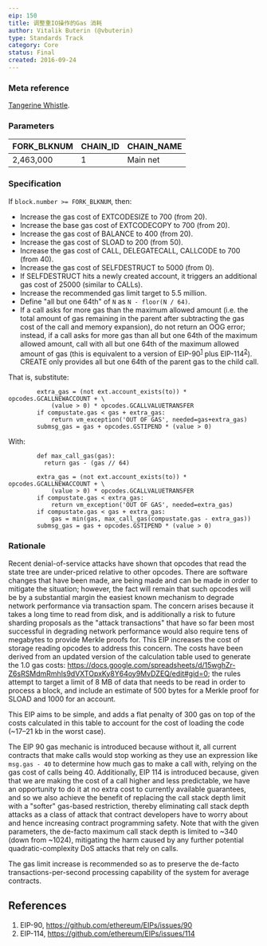 ```yaml
---
eip: 150
title: 调整重IO操作的Gas 消耗
author: Vitalik Buterin (@vbuterin)
type: Standards Track
category: Core
status: Final
created: 2016-09-24
---
```


### Meta reference

[Tangerine Whistle](https://github.com/ethereum/EIPs/blob/master/EIPS/eip-608.md).

### Parameters

|   FORK_BLKNUM   |  CHAIN_ID  | CHAIN_NAME  |
|-----------------|------------|-------------|
|    2,463,000    |     1      | Main net    |

### Specification

If `block.number >= FORK_BLKNUM`, then:
- Increase the gas cost of EXTCODESIZE to 700 (from 20).
- Increase the base gas cost of EXTCODECOPY to 700 (from 20).
- Increase the gas cost of BALANCE to 400 (from 20).
- Increase the gas cost of SLOAD to 200 (from 50).
- Increase the gas cost of CALL, DELEGATECALL, CALLCODE to 700 (from 40).
- Increase the gas cost of SELFDESTRUCT to 5000 (from 0).
- If SELFDESTRUCT hits a newly created account, it triggers an additional gas cost of 25000 (similar to CALLs).
- Increase the recommended gas limit target to 5.5 million.
- Define "all but one 64th" of `N` as `N - floor(N / 64)`.
- If a call asks for more gas than the maximum allowed amount (i.e. the total amount of gas remaining in the parent after subtracting the gas cost of the call and memory expansion), do not return an OOG error; instead, if a call asks for more gas than all but one 64th of the maximum allowed amount, call with all but one 64th of the maximum allowed amount of gas (this is equivalent to a version of EIP-90<sup>[1](https://github.com/ethereum/EIPs/issues/90)</sup> plus EIP-114<sup>[2](https://github.com/ethereum/EIPs/issues/114)</sup>). CREATE only provides all but one 64th of the parent gas to the child call.

That is, substitute:

```
        extra_gas = (not ext.account_exists(to)) * opcodes.GCALLNEWACCOUNT + \
            (value > 0) * opcodes.GCALLVALUETRANSFER
        if compustate.gas < gas + extra_gas:
            return vm_exception('OUT OF GAS', needed=gas+extra_gas)
        submsg_gas = gas + opcodes.GSTIPEND * (value > 0)
```

With:

```
        def max_call_gas(gas):
          return gas - (gas // 64)

        extra_gas = (not ext.account_exists(to)) * opcodes.GCALLNEWACCOUNT + \
            (value > 0) * opcodes.GCALLVALUETRANSFER
        if compustate.gas < extra_gas:
            return vm_exception('OUT OF GAS', needed=extra_gas)
        if compustate.gas < gas + extra_gas:
            gas = min(gas, max_call_gas(compustate.gas - extra_gas))
        submsg_gas = gas + opcodes.GSTIPEND * (value > 0)
```

### Rationale

Recent denial-of-service attacks have shown that opcodes that read the state tree are under-priced relative to other opcodes. There are software changes that have been made, are being made and can be made in order to mitigate the situation; however, the fact will remain that such opcodes will be by a substantial margin the easiest known mechanism to degrade network performance via transaction spam. The concern arises because it takes a long time to read from disk, and is additionally a risk to future sharding proposals as the "attack transactions" that have so far been most successful in degrading network performance would also require tens of megabytes to provide Merkle proofs for. This EIP increases the cost of storage reading opcodes to address this concern. The costs have been derived from an updated version of the calculation table used to generate the 1.0 gas costs: https://docs.google.com/spreadsheets/d/15wghZr-Z6sRSMdmRmhls9dVXTOpxKy8Y64oy9MvDZEQ/edit#gid=0; the rules attempt to target a limit of 8 MB of data that needs to be read in order to process a block, and include an estimate of 500 bytes for a Merkle proof for SLOAD and 1000 for an account.

This EIP aims to be simple, and adds a flat penalty of 300 gas on top of the costs calculated in this table to account for the cost of loading the code (~17–21 kb in the worst case).

The EIP 90 gas mechanic is introduced because without it, all current contracts that make calls would stop working as they use an expression like `msg.gas - 40` to determine how much gas to make a call with, relying on the gas cost of calls being 40. Additionally, EIP 114 is introduced because, given that we are making the cost of a call higher and less predictable, we have an opportunity to do it at no extra cost to currently available guarantees, and so we also achieve the benefit of replacing the call stack depth limit with a "softer" gas-based restriction, thereby eliminating call stack depth attacks as a class of attack that contract developers have to worry about and hence increasing contract programming safety. Note that with the given parameters, the de-facto maximum call stack depth is limited to ~340 (down from ~1024), mitigating the harm caused by any further potential quadratic-complexity DoS attacks that rely on calls.

The gas limit increase is recommended so as to preserve the de-facto transactions-per-second processing capability of the system for average contracts.

## References

1. EIP-90, https://github.com/ethereum/EIPs/issues/90
2. EIP-114, https://github.com/ethereum/EIPs/issues/114
